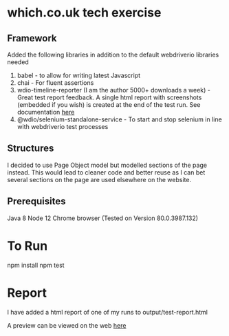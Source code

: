 # which.co.uk tech exercise

## Framework

Added the following libraries in addition to the default webdriverio libraries needed

1. babel - to allow for writing latest Javascript
2. chai - For fluent assertions
3. wdio-timeline-reporter (I am the author 5000+ downloads a week) - Great test report feedback. A single html report with screenshots (embedded if you wish) is created at the end of the test run. See documentation [here](https://www.npmjs.com/package/wdio-timeline-reporter)
4. @wdio/selenium-standalone-service - To start and stop selenium in line with webdriverio test processes

## Structures

I decided to use Page Object model but modelled sections of the page instead. This would lead to cleaner code and better reuse as I can bet several sections on the page are used elsewhere on the website.

## Prerequisites

Java 8
Node 12
Chrome browser (Tested on Version 80.0.3987.132)

# To Run

npm install
npm test

# Report

I have added a html report of one of my runs to output/test-report.html

A preview can be viewed on the web [here](https://github.com/benzaremean/which_tech_exercise/blob/master/output/test-report.html)
